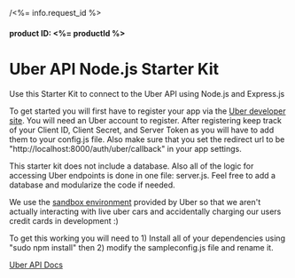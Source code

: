 /<%= info.request_id %>
<h4>product ID: <%= productId %></h4>
<input type="hidden" name="product_id" value="<%= productId %>">

# Uber API Node.js Starter Kit 

Use this Starter Kit to connect to the Uber API using Node.js and Express.js

To get started you will first have to register your app via the [Uber developer site](https://developer.uber.com/apps/new). You will need an Uber account to register. After registering keep track of your Client ID, Client Secret, and Server Token as you will have to add them to your config.js file. Also make sure that you set the redirect url to be "http://localhost:8000/auth/uber/callback" in your app settings.

This starter kit does not include a database. Also all of the logic for accessing Uber endpoints is done in one file: server.js. Feel free to add a database and modularize the code if needed.

We use the [sandbox environment](https://developer.uber.com/v1/sandbox/) provided by Uber so that we aren't actually interacting with live uber cars and accidentally charging our users credit cards in development :)

To get this working you will need to 1) Install all of your dependencies using "sudo npm install" then 2) modify the sampleconfig.js file and rename it.

[Uber API Docs](https://developer.uber.com/v1/endpoints/)